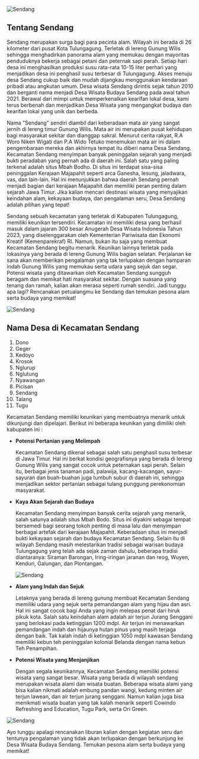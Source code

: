 ![Sendang](/images/blog/budaya-sendang.jpg)

## Tentang Sendang

Sendang merupakan surga bagi para pecinta alam. Wilayah ini berada di 26 kilometer dari pusat Kota Tulungagung. Terletak di lereng Gunung Wilis sehingga menghadirkan panorama alam yang memukau dengan mayoritas penduduknya bekerja sebagai petani dan peternak sapi perah. Setiap hari desa ini menghasilkan produksi susu rata-rata 10-15 liter perhari yang menjadikan desa ini penghasil susu terbesar di Tulungagung. Akses menuju desa Sendang cukup baik dan mudah dijangkau menggunakan kendaraan pribadi atau angkutan umum. Desa wisata Sendang dirintis sejak tahun 2010 dan berganti nama menjadi Desa Wisata Budaya Sendang pada awal tahun 2021. Berawal dari mimpi untuk memperkenalkan kearifan lokal desa, kami terus berbenah dan menjadikan Desa Wisata yang mengangkat budaya dan kearifan lokal yang unik dan berbeda.

Nama "Sendang" sendiri diambil dari keberadaan mata air yang sangat jernih di lereng timur Gunung Wilis. Mata air ini merupakan pusat kehidupan bagi masyarakat sekitar dan dianggap sakral. Menurut cerita rakyat, R.A Woro Niken Wigati dan P.A Wido Tetuko menemukan mata air ini dalam pengembaraan mereka dan akhirnya tempat itu diberi nama Desa Sendang.
Kecamatan Sendang menyimpan banyak peninggalan sejarah yang menjadi bukti peradaban yang pernah ada di daerah ini. Salah satu yang paling terkenal adalah situs Mbah Bodho. Di situs ini terdapat sisa-sisa peninggalan Kerajaan Majapahit seperti arca Ganesha, lesung, jaladwara, vas, dan lain-lain. Hal ini menunjukkan bahwa daerah Sendang pernah menjadi bagian dari kerajaan Majapahit dan memiliki peran penting dalam sejarah Jawa Timur.
Jika kalian mencari destinasi wisata yang menyajikan keindahan alam, kekayaan budaya, dan pengalaman seru, Desa Sendang adalah pilihan yang tepat!

Sendang sebuah kecamatan yang terletak di Kabupaten Tulungagung, memiliki keunikan tersendiri. Kecamatan ini memiliki desa yang berhasil masuk dalam jajaran 300 besar Anugerah Desa Wisata Indonesia Tahun 2023, yang diselenggarakan oleh Kementerian Pariwisata dan Ekonomi Kreatif (Kemenparekraf) RI. Namun, bukan itu saja yang membuat Kecamatan Sendang begitu menarik. Keunikan lainnya terletak pada lokasinya yang berada di lereng Gunung Wilis bagian selatan. Perjalanan ke sana akan memberikan pengalaman yang tak terlupakan dengan hamparan indah Gunung Wilis yang memukau serta udara yang sejuk dan segar. Potensi wisata yang ditawarkan oleh Kecamatan Sendang sungguh beragam dan memikat hati masyarakat sekitar. Dengan suasana yang tenang dan ramah, kalian akan merasa seperti rumah sendiri. Jadi tunggu apa lagi? Rencanakan petualangmu ke Sendang dan temukan pesona alam serta budaya yang memikat!

![Sendang](/images/blog/budaya-desa-nglurup-1.jpg)

## Nama Desa di Kecamatan Sendang

1. Dono
2. Geger
3. Kedoyo
4. Krosok
5. Nglurup
6. Nglutung
7. Nyawangan
8. Picisan
9. Sendang
10. Talang
11. Tugu

Kecamatan Sendang memiliki keunikan yang membuatnya menarik untuk dikunjungi dan dipelajari. Berikut ini beberapa keunikan yang dimiliki oleh kabupaten ini :

- **Potensi Pertanian yang Melimpah**

  Kecamatan Sendang dikenal sebagai salah satu penghasil susu terbesar di Jawa Timur. Hal ini berkat kondisi geografisnya yang berada di lereng Gunung Wilis yang sangat cocok untuk peternakan sapi perah. Selain itu, berbagai jenis tanaman padi, palawija, kacang-kacangan, sayur-sayuran dan buah-buahan juga tumbuh subur di daerah ini, sehingga menjadikan sektor pertanian sebagai tulang punggung perekonomian masyarakat.

- **Kaya Akan Sejarah dan Budaya**

  Kecamatan Sendang menyimpan banyak cerita sejarah yang menarik, salah satunya adalah situs Mbah Bodo. Situs ini diyakini sebagai tempat bersemedi bagi seorang tokoh penting di masa lalu dan menyimpan berbagai artefak dari kerajaan Majapahit. Keberadaan situs ini menjadi bukti kekayaan sejarah dan budaya Kecamatan Sendang. Selain itu di wilayah Sendang masih melestarikan tradisi sebagai warisan budaya Tulungagung yang telah ada sejak zaman dahulu, beberapa tradisi diantaranya: Siraman Barongan, Iring-iringan jaranan dan reog, Wuyen, Kenduri, Galungan, dan Plontangan.

  ![Sendang](/images/blog/budaya-desa-nglurup-2.jpg)

- **Alam yang Indah dan Sejuk**

  Letaknya yang berada di lereng gunung membuat Kecamatan Sendang memiliki udara yang sejuk serta pemandangan alam yang hijau dan asri. Hal ini sangat cocok bagi Anda yang ingin melepas penat dari hiruk pikuk kota. Salah satu keindahan alam adalah air terjun Jurang Senggani yang berlokasi pada ketinggian 1200 mdpl. Air terjun ini menawarkan pemandangan indah dan hijaunya hutan pinus yang masih terjaga dengan baik. Tak kalah indah di ketinggian 1050 mdpl kawasan Sendang memiliki kebun teh peninggalan kolonial Belanda dengan nama kebun Teh Penampihan.

- **Potensi Wisata yang Menjanjikan**

  Dengan segala keunikannya, Kecamatan Sendang memiliki potensi wisata yang sangat besar. Wisata yang berada di wilayah sendang merupakan wisata alami dan wisata buatan. Beberapa wisata alami yang bisa kalian nikmati adalah embung pandan wangi, kedung minten air terjun lawean, dan air terjun jurang senggani. Namun kalian juga bisa menikmati wisata buatan yang tak kalah menarik seperti Cowindo Refreshing and Education, Tugu Park, serta Ori Green.

![Sendang](/images/blog/budaya-desa-nglurup-3.jpg)

Ayo tunggu apalagi rencanakan liburan kalian dengan kegiatan seru dan tentunya pengalaman yang tidak akan terlupakan dengan berkunjung ke Desa Wisata Budaya Sendang. Temukan pesona alam serta budaya yang memikat!
